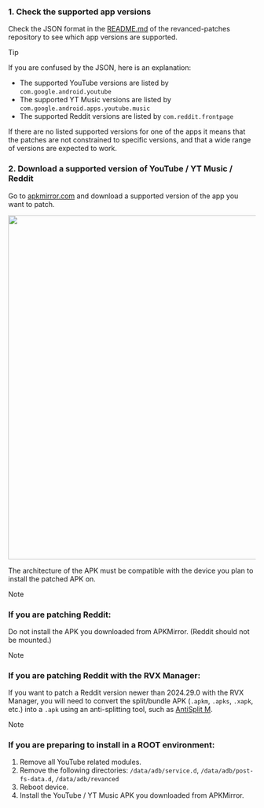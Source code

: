 ### 1. Check the supported app versions

Check the JSON format in the [README.md](https://github.com/inotia00/revanced-patches/tree/revanced-extended#-json-format) of the revanced-patches repository to see which app versions are supported.

> [!TIP]
> 
> If you are confused by the JSON, here is an explanation:
> - The supported YouTube versions are listed by `com.google.android.youtube`
> - The supported YT Music versions are listed by `com.google.android.apps.youtube.music`
> - The supported Reddit versions are listed by `com.reddit.frontpage`
>
> If there are no listed supported versions for one of the apps it means that the patches are not constrained to specific versions, and that a wide range of versions are expected to work.


### 2. Download a supported version of YouTube / YT Music / Reddit

Go to [apkmirror.com](https://www.apkmirror.com/) and download a supported version of the app you want to patch.

<img src="/images/apkmirror_youtube.png" width="700"/>

The architecture of the APK must be compatible with the device you plan to install the patched APK on.

> [!NOTE]
> ### If you are patching Reddit:
>
> Do not install the APK you downloaded from APKMirror. (Reddit should not be mounted.)


> [!NOTE]
> ### If you are patching Reddit with the RVX Manager:
> 
> If you want to patch a Reddit version newer than 2024.29.0 with the RVX Manager, you will need to convert the split/bundle APK (`.apkm`, `.apks`, `.xapk`, etc.) into a `.apk` using an anti-splitting tool, such as [AntiSplit M](https://github.com/AbdurazaaqMohammed/AntiSplit-M).


> [!NOTE]
> ### If you are preparing to install in a ROOT environment:
>
> 1. Remove all YouTube related modules.
> 2. Remove the following directories: `/data/adb/service.d`, `/data/adb/post-fs-data.d`, `/data/adb/revanced`
> 3. Reboot device. 
> 4. Install the YouTube / YT Music APK you downloaded from APKMirror. 
